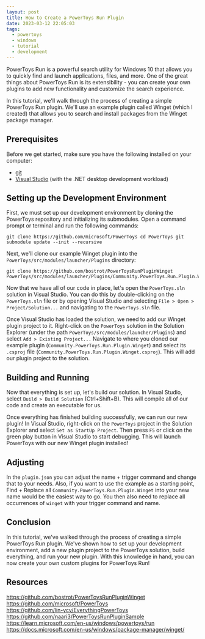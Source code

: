 ```yaml
---
layout: post
title: How to Create a PowerToys Run Plugin
date: 2023-03-12 22:05:03
tags:
  - powertoys
  - windows
  - tutorial
  - development
---
```


PowerToys Run is a powerful search utility for Windows 10 that allows you to quickly find and launch applications, files, and more. One of the great things about PowerToys Run is its extensibility - you can create your own plugins to add new functionality and customize the search experience.

In this tutorial, we'll walk through the process of creating a simple PowerToys Run plugin. We'll use an example plugin called Winget (which I created) that allows you to search and install packages from the Winget package manager.

## Prerequisites

Before we get started, make sure you have the following installed on your computer:

- [git](https://git-scm.com/)
- [Visual Studio](https://visualstudio.microsoft.com/) (with the .NET desktop development workload)

## Setting up the Development Environment

First, we must set up our development environment by cloning the PowerToys repository and initializing its submodules. Open a command prompt or terminal and run the following commands:

    git clone https://github.com/microsoft/PowerToys cd PowerToys git submodule update --init --recursive

Next, we'll clone our example Winget plugin into the `PowerToys/src/modules/launcher/Plugins` directory:

    git clone https://github.com/bostrot/PowerToysRunPluginWinget PowerToys/src/modules/launcher/Plugins/Community.PowerToys.Run.Plugin.Winget

Now that we have all of our code in place, let's open the `PowerToys.sln` solution in Visual Studio. You can do this by double-clicking on the `PowerToys.sln` file or by opening Visual Studio and selecting `File > Open > Project/Solution...` and navigating to the `PowerToys.sln` file.

Once Visual Studio has loaded the solution, we need to add our Winget plugin project to it. Right-click on the `PowerToys` solution in the Solution Explorer (under the path `PowerToys/src/modules/launcher/Plugins`) and select `Add > Existing Project...` Navigate to where you cloned our example plugin (`Community.PowerToys.Run.Plugin.Winget`) and select its `.csproj` file (`Community.PowerToys.Run.Plugin.Winget.csproj`). This will add our plugin project to the solution.

## Building and Running

Now that everything is set up, let's build our solution. In Visual Studio, select `Build > Build Solution` (Ctrl+Shift+B). This will compile all of our code and create an executable for us.

Once everything has finished building successfully, we can run our new plugin! In Visual Studio, right-click on the `PowerToys` project in the Solution Explorer and select `Set as StartUp Project`. Then press `F5` or click on the green play button in Visual Studio to start debugging. This will launch PowerToys with our new Winget plugin installed!

## Adjusting

In the `plugin.json` you can adjust the name + trigger command and change that to your needs. Also, if you want to use the example as a starting point, Find + Replace all `Community.PowerToys.Run.Plugin.Winget` into your new name would be the easiest way to go. You then also need to replace all occurrences of `winget` with your trigger command and name.

## Conclusion

In this tutorial, we've walked through the process of creating a simple PowerToys Run plugin. We've shown how to set up your development environment, add a new plugin project to the PowerToys solution, build everything, and run your new plugin. With this knowledge in hand, you can now create your own custom plugins for PowerToys Run!

## Resources

<https://github.com/bostrot/PowerToysRunPluginWinget>\
<https://github.com/microsoft/PowerToys>\
<https://github.com/lin-ycv/EverythingPowerToys>\
<https://github.com/naari3/PowerToysRunPluginSample>\
<https://learn.microsoft.com/en-us/windows/powertoys/run>\
<https://docs.microsoft.com/en-us/windows/package-manager/winget/>
